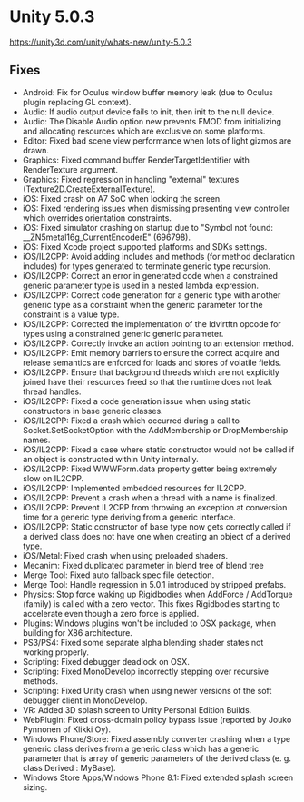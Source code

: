# Unity 5.0.3
https://unity3d.com/unity/whats-new/unity-5.0.3

## Fixes

<ul>
<li>Android: Fix for Oculus window buffer memory leak (due to Oculus plugin replacing GL context).</li>
<li>Audio: If audio output device fails to init, then init to the null device.</li>
<li>Audio: The Disable Audio option new prevents FMOD from initializing and allocating resources which are exclusive on some platforms.</li>
<li>Editor: Fixed bad scene view performance when lots of light gizmos are drawn.</li>
<li>Graphics: Fixed command buffer RenderTargetIdentifier with RenderTexture argument.</li>
<li>Graphics: Fixed regression in handling "external" textures (Texture2D.CreateExternalTexture).</li>
<li>iOS: Fixed crash on A7 SoC when locking the screen.</li>
<li>iOS: Fixed rendering issues when dismissing presenting view controller which overrides orientation constraints.</li>
<li>iOS: Fixed simulator crashing on startup due to "Symbol not found: __ZN5metal16g_CurrentEncoderE" (696798).</li>
<li>iOS: Fixed Xcode project supported platforms and SDKs settings.</li>
<li>iOS/IL2CPP: Avoid adding includes and methods (for method declaration includes) for types generated to terminate generic type recursion.</li>
<li>iOS/IL2CPP: Correct an error in generated code when a constrained generic parameter type is used in a nested lambda expression.</li>
<li>iOS/IL2CPP: Correct code generation for a generic type with another generic type as a constraint when the generic parameter for the constraint is a value type.</li>
<li>iOS/IL2CPP: Corrected the implementation of the ldvirtftn opcode for types using a constrained generic generic parameter.</li>
<li>iOS/IL2CPP: Correctly invoke an action pointing to an extension method.</li>
<li>iOS/IL2CPP: Emit memory barriers to ensure the correct acquire and release semantics are enforced for loads and stores of volatile fields.</li>
<li>iOS/IL2CPP: Ensure that background threads which are not explicitly joined have their resources freed so that the runtime does not leak thread handles.</li>
<li>iOS/IL2CPP: Fixed a code generation issue when using static constructors in base generic classes.</li>
<li>iOS/IL2CPP: Fixed a crash which occurred during a call to Socket.SetSocketOption with the AddMembership or DropMembership names.</li>
<li>iOS/IL2CPP: Fixed a case where static constructor would not be called if an object is constructed within Unity internally.</li>
<li>iOS/IL2CPP:&nbsp;Fixed WWWForm.data property getter being extremely slow on IL2CPP.</li>
<li>iOS/IL2CPP: Implemented embedded resources for IL2CPP.</li>
<li>iOS/IL2CPP: Prevent a crash when a thread with a name is finalized.</li>
<li>iOS/IL2CPP: Prevent IL2CPP from throwing an exception at conversion time for a generic type deriving from a generic interface.</li>
<li>iOS/IL2CPP: Static constructor of base type now gets correctly called if a derived class does not have one when creating an object of a derived type.</li>
<li>iOS/Metal: Fixed crash when using preloaded shaders.</li>
<li>Mecanim: Fixed duplicated parameter in blend tree of blend tree</li>
<li>Merge Tool: Fixed auto fallback spec file detection.</li>
<li>Merge Tool: Handle regression in 5.0.1 introduced by stripped prefabs.</li>
<li>Physics: Stop force waking up Rigidbodies when AddForce / AddTorque (family) is called with a zero vector. This fixes Rigidbodies starting to accelerate even though a zero force is applied.</li>
<li>Plugins: Windows plugins won't be included to OSX package, when building for X86 architecture.</li>
<li>PS3/PS4: Fixed some separate alpha blending shader states not working properly.</li>
<li>Scripting: Fixed debugger deadlock on OSX.</li>
<li>Scripting: Fixed MonoDevelop incorrectly stepping over recursive methods.</li>
<li>Scripting: Fixed Unity crash when using newer versions of the soft debugger client in MonoDevelop.</li>
<li>VR: Added 3D splash screen to Unity Personal Edition Builds.</li>
<li>WebPlugin: Fixed cross-domain policy bypass issue (reported by Jouko Pynnonen of Klikki Oy).</li>
<li>Windows Phone/Store: Fixed assembly converter crashing when a type generic class derives from a generic class which has a generic parameter that is array of generic parameters of the derived class (e. g. class Derived : MyBase).</li>
<li>Windows Store Apps/Windows Phone 8.1: Fixed extended splash screen sizing.</li>
</ul>
